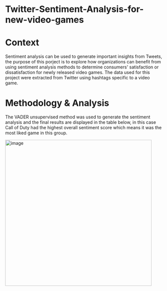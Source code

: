 # Twitter-Sentiment-Analysis-for-new-video-games
# Context
Sentiment analysis can be used to generate important insights from Tweets, the purpose of this porject is to explore how organizations can benefit from using sentiment analysis methods to determine consumers' satisfaction or dissatisfaction for newly released video games. The data used for this project were extracted from Twitter using hashtags specific to a video game. 
# Methodology & Analysis
The VADER unsupervised method was used to generate the sentiment analysis and the final results are displayed in the table below, in this case Call of Duty had the highest overall sentiment score which means it was the most liked game in this group.

<img width="468" alt="image" src="https://user-images.githubusercontent.com/103283892/162525387-782ec953-24be-48d7-95bf-ceeb6ea9abf5.png">
